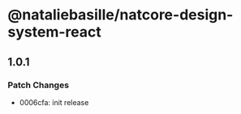 # @nataliebasille/natcore-design-system-react

## 1.0.1

### Patch Changes

- 0006cfa: init release
